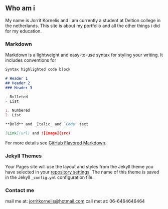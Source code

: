 ## Who am i

My name is Jorrit Kornelis and i am currently a student at Deltion college in the netherlands. This site is about my portfolio and all the other things i did for my education.

### Markdown

Markdown is a lightweight and easy-to-use syntax for styling your writing. It includes conventions for

```markdown
Syntax highlighted code block

# Header 1
## Header 2
### Header 3

- Bulleted
- List

1. Numbered
2. List

**Bold** and _Italic_ and `Code` text

[Link](url) and ![Image](src)
```

For more details see [GitHub Flavored Markdown](https://guides.github.com/features/mastering-markdown/).

### Jekyll Themes

Your Pages site will use the layout and styles from the Jekyll theme you have selected in your [repository settings](https://github.com/JorritKornelis/MyWebsite/settings). The name of this theme is saved in the Jekyll `_config.yml` configuration file.

### Contact me

mail me at: jorritkornelis@hotmail.com
call met at: 06-6464646464
